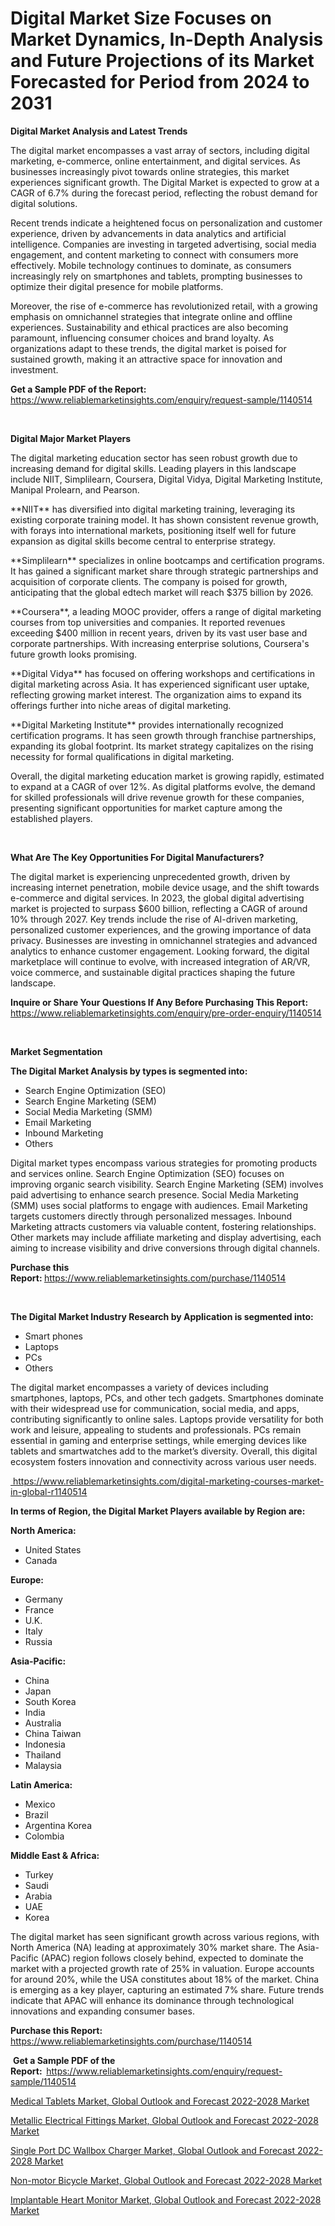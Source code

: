 <p><h1>Digital Market Size Focuses on Market Dynamics, In-Depth Analysis and Future Projections of its Market Forecasted for Period from 2024 to 2031</h1></p><p><strong>Digital Market Analysis and Latest Trends</strong></p>
<p><p>The digital market encompasses a vast array of sectors, including digital marketing, e-commerce, online entertainment, and digital services. As businesses increasingly pivot towards online strategies, this market experiences significant growth. The Digital Market is expected to grow at a CAGR of 6.7% during the forecast period, reflecting the robust demand for digital solutions.</p><p>Recent trends indicate a heightened focus on personalization and customer experience, driven by advancements in data analytics and artificial intelligence. Companies are investing in targeted advertising, social media engagement, and content marketing to connect with consumers more effectively. Mobile technology continues to dominate, as consumers increasingly rely on smartphones and tablets, prompting businesses to optimize their digital presence for mobile platforms.</p><p>Moreover, the rise of e-commerce has revolutionized retail, with a growing emphasis on omnichannel strategies that integrate online and offline experiences. Sustainability and ethical practices are also becoming paramount, influencing consumer choices and brand loyalty. As organizations adapt to these trends, the digital market is poised for sustained growth, making it an attractive space for innovation and investment.</p></p>
<p><strong>Get a Sample PDF of the Report:&nbsp;</strong> <a href="https://www.reliablemarketinsights.com/enquiry/request-sample/1140514?utm_campaign=1589&utm_medium=2&utm_source=Github&utm_content=ia&utm_term=14102024&utm_id=digital">https://www.reliablemarketinsights.com/enquiry/request-sample/1140514</a></p>
<p>&nbsp;</p>
<p><strong>Digital Major Market Players</strong></p>
<p><p>The digital marketing education sector has seen robust growth due to increasing demand for digital skills. Leading players in this landscape include NIIT, Simplilearn, Coursera, Digital Vidya, Digital Marketing Institute, Manipal Prolearn, and Pearson.</p><p>**NIIT** has diversified into digital marketing training, leveraging its existing corporate training model. It has shown consistent revenue growth, with forays into international markets, positioning itself well for future expansion as digital skills become central to enterprise strategy.</p><p>**Simplilearn** specializes in online bootcamps and certification programs. It has gained a significant market share through strategic partnerships and acquisition of corporate clients. The company is poised for growth, anticipating that the global edtech market will reach $375 billion by 2026. </p><p>**Coursera**, a leading MOOC provider, offers a range of digital marketing courses from top universities and companies. It reported revenues exceeding $400 million in recent years, driven by its vast user base and corporate partnerships. With increasing enterprise solutions, Coursera's future growth looks promising.</p><p>**Digital Vidya** has focused on offering workshops and certifications in digital marketing across Asia. It has experienced significant user uptake, reflecting growing market interest. The organization aims to expand its offerings further into niche areas of digital marketing.</p><p>**Digital Marketing Institute** provides internationally recognized certification programs. It has seen growth through franchise partnerships, expanding its global footprint. Its market strategy capitalizes on the rising necessity for formal qualifications in digital marketing.</p><p>Overall, the digital marketing education market is growing rapidly, estimated to expand at a CAGR of over 12%. As digital platforms evolve, the demand for skilled professionals will drive revenue growth for these companies, presenting significant opportunities for market capture among the established players.</p></p>
<p>&nbsp;</p>
<p><strong>What Are The Key Opportunities For Digital Manufacturers?</strong></p>
<p><p>The digital market is experiencing unprecedented growth, driven by increasing internet penetration, mobile device usage, and the shift towards e-commerce and digital services. In 2023, the global digital advertising market is projected to surpass $600 billion, reflecting a CAGR of around 10% through 2027. Key trends include the rise of AI-driven marketing, personalized customer experiences, and the growing importance of data privacy. Businesses are investing in omnichannel strategies and advanced analytics to enhance customer engagement. Looking forward, the digital marketplace will continue to evolve, with increased integration of AR/VR, voice commerce, and sustainable digital practices shaping the future landscape.</p></p>
<p><strong>Inquire or Share Your Questions If Any Before Purchasing This Report:</strong> <a href="https://www.reliablemarketinsights.com/enquiry/pre-order-enquiry/1140514?utm_campaign=1589&utm_medium=2&utm_source=Github&utm_content=ia&utm_term=14102024&utm_id=digital">https://www.reliablemarketinsights.com/enquiry/pre-order-enquiry/1140514</a></p>
<p>&nbsp;</p>
<p><strong>Market Segmentation</strong></p>
<p><strong>The Digital Market Analysis by types is segmented into:</strong></p>
<p><ul><li>Search Engine Optimization (SEO)</li><li>Search Engine Marketing (SEM)</li><li>Social Media Marketing (SMM)</li><li>Email Marketing</li><li>Inbound Marketing</li><li>Others</li></ul></p>
<p><p>Digital market types encompass various strategies for promoting products and services online. Search Engine Optimization (SEO) focuses on improving organic search visibility. Search Engine Marketing (SEM) involves paid advertising to enhance search presence. Social Media Marketing (SMM) uses social platforms to engage with audiences. Email Marketing targets customers directly through personalized messages. Inbound Marketing attracts customers via valuable content, fostering relationships. Other markets may include affiliate marketing and display advertising, each aiming to increase visibility and drive conversions through digital channels.</p></p>
<p><strong>Purchase this Report:&nbsp;</strong><a href="https://www.reliablemarketinsights.com/purchase/1140514?utm_campaign=1589&utm_medium=2&utm_source=Github&utm_content=ia&utm_term=14102024&utm_id=digital">https://www.reliablemarketinsights.com/purchase/1140514</a></p>
<p>&nbsp;</p>
<p><strong>The Digital Market Industry Research by Application is segmented into:</strong></p>
<p><ul><li>Smart phones</li><li>Laptops</li><li>PCs</li><li>Others</li></ul></p>
<p><p>The digital market encompasses a variety of devices including smartphones, laptops, PCs, and other tech gadgets. Smartphones dominate with their widespread use for communication, social media, and apps, contributing significantly to online sales. Laptops provide versatility for both work and leisure, appealing to students and professionals. PCs remain essential in gaming and enterprise settings, while emerging devices like tablets and smartwatches add to the market’s diversity. Overall, this digital ecosystem fosters innovation and connectivity across various user needs.</p></p>
<p><a href="https://www.reliablemarketinsights.com/digital-marketing-courses-market-in-global-r1140514?utm_campaign=1589&utm_medium=2&utm_source=Github&utm_content=ia&utm_term=14102024&utm_id=digital">&nbsp;https://www.reliablemarketinsights.com/digital-marketing-courses-market-in-global-r1140514</a></p>
<p><strong>In terms of Region, the Digital Market Players available by Region are:</strong></p>
<p>
    <p> <strong> North America: </strong>
        <ul>
            <li>United States</li>
            <li>Canada</li>
        </ul>
        </p> 
    <p> <strong> Europe: </strong>
        <ul>
            <li>Germany</li>
            <li>France</li>
            <li>U.K.</li>
            <li>Italy</li>
            <li>Russia</li>
        </ul>
        </p> 
    <p> <strong> Asia-Pacific: </strong>
        <ul>
            <li>China</li>
            <li>Japan</li>
            <li>South Korea</li>
            <li>India</li>
            <li>Australia</li>
            <li>China Taiwan</li>
            <li>Indonesia</li>
            <li>Thailand</li>
            <li>Malaysia</li>
        </ul>
        </p> 
    <p> <strong> Latin America: </strong>
        <ul>
            <li>Mexico</li>
            <li>Brazil</li>
            <li>Argentina Korea</li>
            <li>Colombia</li>
        </ul>
        </p> 
    <p> <strong> Middle East & Africa: </strong>
        <ul>
            <li>Turkey</li>
            <li>Saudi</li>
            <li>Arabia</li>
            <li>UAE</li>
            <li>Korea</li>
        </ul>
    </p>
    </p>
<p><p>The digital market has seen significant growth across various regions, with North America (NA) leading at approximately 30% market share. The Asia-Pacific (APAC) region follows closely behind, expected to dominate the market with a projected growth rate of 25% in valuation. Europe accounts for around 20%, while the USA constitutes about 18% of the market. China is emerging as a key player, capturing an estimated 7% share. Future trends indicate that APAC will enhance its dominance through technological innovations and expanding consumer bases.</p></p>
<p><strong>Purchase this Report: </strong><a href="https://www.reliablemarketinsights.com/purchase/1140514?utm_campaign=1589&utm_medium=2&utm_source=Github&utm_content=ia&utm_term=14102024&utm_id=digital">https://www.reliablemarketinsights.com/purchase/1140514</a></p>
<p>&nbsp;<strong>Get a Sample PDF of the Report:&nbsp;&nbsp;</strong><a href="https://www.reliablemarketinsights.com/enquiry/request-sample/1140514?utm_campaign=1589&utm_medium=2&utm_source=Github&utm_content=ia&utm_term=14102024&utm_id=digital">https://www.reliablemarketinsights.com/enquiry/request-sample/1140514</a></p>
<p><strong></strong></p>
<p><p><a href="https://www.linkedin.com/pulse/medical-tablets-market-global-outlook-forecast-2022-2028-kryke?utm_campaign=1589&utm_medium=2&utm_source=Github&utm_content=ia&utm_term=14102024&utm_id=digital">Medical Tablets Market, Global Outlook and Forecast 2022-2028 Market</a></p><p><a href="https://www.linkedin.com/pulse/metallic-electrical-fittings-market-global-outlook-forecast-6rjze?trk=public_post_embed_feed-article-content&utm_campaign=1589&utm_medium=2&utm_source=Github&utm_content=ia&utm_term=14102024&utm_id=digital">Metallic Electrical Fittings Market, Global Outlook and Forecast 2022-2028 Market</a></p><p><a href="https://www.linkedin.com/pulse/pioneering-growth-analyzing-global-single-port-dc-wallbox-bhl1e?trk=public_post_embed_feed-article-content&utm_campaign=1589&utm_medium=2&utm_source=Github&utm_content=ia&utm_term=14102024&utm_id=digital">Single Port DC Wallbox Charger Market, Global Outlook and Forecast 2022-2028 Market</a></p><p><a href="https://www.linkedin.com/pulse/non-motor-bicycle-market-global-outlook-forecast-2022-2028-n41be?trk=public_post_embed_feed-article-content&utm_campaign=1589&utm_medium=2&utm_source=Github&utm_content=ia&utm_term=14102024&utm_id=digital">Non-motor Bicycle Market, Global Outlook and Forecast 2022-2028 Market</a></p><p><a href="https://www.linkedin.com/pulse/in-depth-implantable-heart-monitor-market-global-outlook-cu6se?trk=public_post_embed_feed-article-content&utm_campaign=1589&utm_medium=2&utm_source=Github&utm_content=ia&utm_term=14102024&utm_id=digital">Implantable Heart Monitor Market, Global Outlook and Forecast 2022-2028 Market</a></p></p>